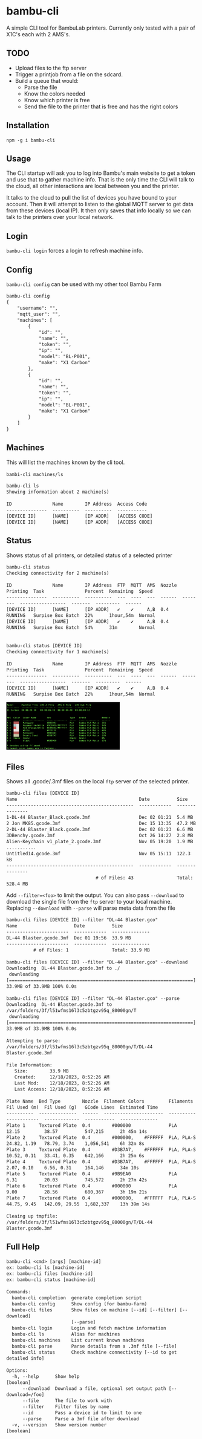 # bambu-cli

A simple CLI tool for BambuLab printers. Currently only tested with a pair of X1C's each with 2 AMS's.

## TODO

* Upload files to the ftp server
* Trigger a printjob from a file on the sdcard.
* Build a queue that would:
  * Parse the file
  * Know the colors needed
  * Know which printer is free
  * Send the file to the printer that is free and has the right colors

## Installation

    npm -g i bambu-cli

## Usage

The CLI startup will ask you to log into Bambu's main website to get a token and use that to gather machine info.
That is the only time the CLI will talk to the cloud, all other interactions are local between you and the printer.

It talks to the cloud to pull the list of devices you have bound to your account. Then it will attempt to listen to
the global MQTT server to get data from these devices (local IP). It then only saves that info locally so we can
talk to the printers over your local network.

## Login

`bambu-cli login` forces a login to refresh machine info.

## Config

`bambu-cli config` can be used with my other tool Bambu Farm

    bambu-cli config
    {
        "username": "",
        "mqtt_user": "",
        "machines": [
            {
                "id": "",
                "name": "",
                "token": "",
                "ip": "",
                "model": "BL-P001",
                "make": "X1 Carbon"
            },
            {
                "id": "",
                "name": "",
                "token": "",
                "ip": "",
                "model": "BL-P001",
                "make": "X1 Carbon"
            }
        ]
    }

## Machines

This will list the machines known by the cli tool.

`bambi-cli machines/ls`

    bambu-cli ls
    Showing information about 2 machine(s)

    ID               Name        IP Address  Access Code
    ---------------  ----------  ----------  -----------
    [DEVICE ID]      [NAME]      [IP ADDR]   [ACCESS CODE]
    [DEVICE ID]      [NAME]      [IP ADDR]   [ACCESS CODE]

## Status

Shows status of all printers, or detailed status of a selected printer

    bambu-cli status
    Checking connectivity for 2 machine(s)

    ID               Name        IP Address  FTP  MQTT  AMS  Nozzle  Printing  Task               Percent  Remaining  Speed 
    ---------------  ----------  ----------  ---  ----  ---  ------  --------  -----------------  -------  ---------  ------
    [DEVICE ID]      [NAME]      [IP ADDR]   ✔    ✔     A,B  0.4     RUNNING   Surpise Box Batch  22%      1hour,54m  Normal
    [DEVICE ID]      [NAME]      [IP ADDR]   ✔    ✔     A,B  0.4     RUNNING   Surpise Box Batch  54%      31m        Normal


    bambu-cli status [DEVICE ID]
    Checking connectivity for 1 machine(s)

    ID               Name        IP Address  FTP  MQTT  AMS  Nozzle  Printing  Task               Percent  Remaining  Speed 
    ---------------  ----------  ----------  ---  ----  ---  ------  --------  -----------------  -------  ---------  ------
    [DEVICE ID]      [NAME]      [IP ADDR]   ✔    ✔     A,B  0.4     RUNNING   Surpise Box Batch  22%      1hour,54m  Normal

<img src="docs/status.png?raw=true" width="300">

## Files

Shows all .gcode/.3mf files on the local `ftp` server of the selected printer.

    bambu-cli files [DEVICE ID]
    Name                                             Date          Size           
    -----------------------------------------------  ------------  ---------------
    1-DL-44 Blaster_Black.gcode.3mf                  Dec 02 01:21  5.4 MB         
    2 Jon MK85.gcode.3mf                             Dec 15 13:35  47.2 MB        
    2-DL-44 Blaster_Black.gcode.3mf                  Dec 02 01:23  6.6 MB         
    3DBenchy.gcode.3mf                               Oct 26 14:27  2.8 MB         
    Alien-Keychain v1_plate_2.gcode.3mf              Nov 05 19:20  1.9 MB
    ...........
    Untitled14.gcode.3mf                             Nov 05 15:11  122.3 kB       
    -----------------------------------------------  ------------  ---------------
                                     # of Files: 43                Total: 528.4 MB

Add `--filter=<foo>` to limit the output. You can also pass `--download` to download the single file from
the `ftp` server to your local machine. Replacing `--download` with `--parse` will parse meta data from the file

    bambu-cli files [DEVICE ID] --filter "DL-44 Blaster.gco"
    Name                     Date          Size          
    -----------------------  ------------  --------------
    DL-44 Blaster.gcode.3mf  Dec 01 19:56  33.9 MB       
    -----------------------  ------------  --------------
              # of Files: 1                Total: 33.9 MB

    bambu-cli files [DEVICE ID] --filter "DL-44 Blaster.gco" --download
    Downloading  DL-44 Blaster.gcode.3mf to ./
     downloading [====================================================================] 33.9MB of 33.9MB 100% 0.0s

    bambu-cli files [DEVICE ID] --filter "DL-44 Blaster.gco" --parse
    Downloading  DL-44 Blaster.gcode.3mf to /var/folders/3f/l51wfms16l3c5zbtgzv95q_80000gn/T
     downloading [====================================================================] 33.9MB of 33.9MB 100% 0.0s

    Attempting to parse: /var/folders/3f/l51wfms16l3c5zbtgzv95q_80000gn/T/DL-44 Blaster.gcode.3mf

    File Information:
       Size:        33.9 MB
       Created:     12/18/2023, 8:52:26 AM
       Last Mod:    12/18/2023, 8:52:26 AM
       Last Access: 12/18/2023, 8:52:26 AM

    Plate Name  Bed Type        Nozzle  Filament Colors         Filaments   Fil Used (m)  Fil Used (g)   GCode Lines  Estimated Time
    ----------  --------------  ------  ----------------------  ----------  ------------  -------------  -----------  --------------
    Plate 1     Textured Plate  0.4        #000000              PLA         12.15         38.57          547,215      2h 45m 14s    
    Plate 2     Textured Plate  0.4        #000000,    #FFFFFF  PLA, PLA-S  24.82, 1.19   78.79, 3.74    1,056,541    6h 32m 8s     
    Plate 3     Textured Plate  0.4        #D3B7A7,    #FFFFFF  PLA, PLA-S  10.52, 0.11   33.41, 0.35    642,166      2h 25m 6s     
    Plate 4     Textured Plate  0.4        #D3B7A7,    #FFFFFF  PLA, PLA-S  2.07, 0.10    6.56, 0.31     164,146      34m 10s       
    Plate 5     Textured Plate  0.4        #9B9EA0              PLA         6.31          20.03          745,572      2h 27m 42s    
    Plate 6     Textured Plate  0.4        #000000              PLA         9.00          28.56          680,367      3h 19m 21s    
    Plate 7     Textured Plate  0.4        #000000,    #FFFFFF  PLA, PLA-S  44.75, 9.45   142.09, 29.55  1,682,337    13h 39m 14s   

    Cleaing up tmpfile: /var/folders/3f/l51wfms16l3c5zbtgzv95q_80000gn/T/DL-44 Blaster.gcode.3mf

## Full Help

    bambu-cli <cmd> [args] [machine-id]
    ex: bambu-cli ls [machine-id]
    ex: bambu-cli files [machine-id]
    ex: bambu-cli status [machine-id]

    Commands:
      bambu-cli completion  generate completion script
      bambu-cli config      Show config (for bambu-farm)
      bambu-cli files       Show files on machine [--id] [--filter] [--download]
                            [--parse]
      bambu-cli login       Login and fetch machine information
      bambu-cli ls          Alias for machines
      bambu-cli machines    List current known machines
      bambu-cli parse       Parse details from a .3mf file [--file]
      bambu-cli status      Check machine connectivity [--id to get detailed info]

    Options:
      -h, --help      Show help                                            [boolean]
          --download  Download a file, optional set output path [--download=/foo]
          --file      The file to work with
          --filter    Filter files by name
          --id        Pass a device id to limit to one
          --parse     Parse a 3mf file after download
      -v, --version   Show version number                                  [boolean]


